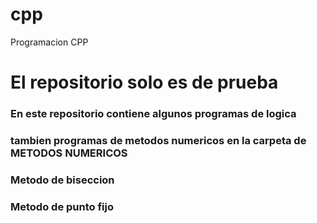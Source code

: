 # cpp
Programacion CPP
# El repositorio solo es de prueba
### En este repositorio contiene algunos programas de logica
### tambien programas de metodos numericos en la carpeta de METODOS NUMERICOS
### Metodo de biseccion 
### Metodo de punto fijo 
 
